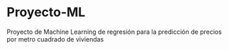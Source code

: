 # Proyecto-ML
Proyecto de Machine Learning de regresión para la predicción de precios por metro cuadrado de viviendas
